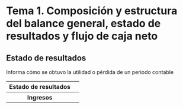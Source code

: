 # Tema 1. Composición y estructura del balance general, estado de resultados y flujo de caja neto


## Estado de resultados

Informa cómo se obtuvo la utilidad o pérdida de un periodo contable

<table>
	<tr>
		<th>Estado de resultados</th>
	<tr>
	<tr>
		<th><center>Ingresos</center><th>
	</tr>
	<tr>
	</tr>
</table>
